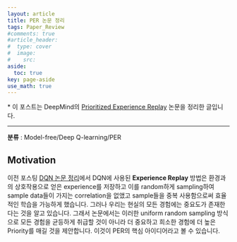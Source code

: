 ```yaml
---
layout: article
title: PER 논문 정리
tags: Paper_Review
#comments: true
#article_header:
#  type: cover
#  image:
#    src:
aside:
  toc: true
key: page-aside
use_math: true
---
```


\* 이 포스트는 DeepMind의 [Prioritized Experience Replay](https://arxiv.org/pdf/1511.05952.pdf) 논문을 정리한 글입니다.

----------------------------------------------------------------------

**분류** : Model-free/Deep Q-learning/PER


## Motivation

  이전 포스팅 [DQN 논문 정리](https://loteeyoon.github.io/2022/01/04/DQN-%EB%85%BC%EB%AC%B8-%EC%A0%95%EB%A6%AC.html)에서 DQN에 사용된 **Experience Replay** 방법은 환경과의 상호작용으로 얻은 experience를 저장하고 이를 random하게 sampling하여 sample data들이 가지는 correlation을 없앴고 sample들을 중복 사용함으로써 효율적인 학습을 가능하게 했습니다. 그러나 우리는 현실의 모든 경험에는 중요도가 존재한다는 것을 알고 있습니다. 그래서 논문에서는 이러한 uniform random sampling 방식으로 모든 경험을 균등하게 취급할 것이 아니라 더 중요하고 희소한 경험에 더 높은 Priority를 매길 것을 제안합니다. 이것이 PER의 핵심 아이디어라고 볼 수 있습니다.
